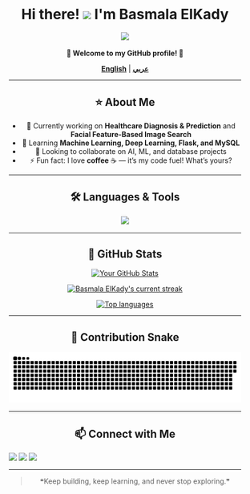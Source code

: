 <div align="center" style="background-image: url(''); background-size: cover; background-position: center; padding: 20px;">

<!-- Profile Header -->
# Hi there! <img src="https://media.giphy.com/media/hvRJCLFzcasrR4ia7z/giphy.gif" width="30"> I'm Basmala ElKady

<img src="https://media.giphy.com/media/JIX9t2j0ZTN9S/giphy.gif" width="80">

<strong>🌟 Welcome to my GitHub profile! 🚀</strong>

<a href="https://github.com/Basmala-ElKady/Basmala-ElKady/blob/main/README.md"><span>**English**</span></a> |
<a href="https://github.com/Basmala-ElKady/Basmala-ElKady/blob/main/README_AR.md"><span>**عربي**</span></a>

---

## ⭐ About Me
- 🔭 Currently working on **Healthcare Diagnosis & Prediction** and **Facial Feature-Based Image Search**
- 🌱 Learning **Machine Learning, Deep Learning, Flask, and MySQL**
- 👯 Looking to collaborate on AI, ML, and database projects
- ⚡ Fun fact: I love **coffee** ☕ — it’s my code fuel! What’s yours?

---

## 🛠 Languages & Tools
<p>
  <img src="https://skillicons.dev/icons?i=python,java,cpp,mysql,tensorflow,opencv,git,github,vscode" />
</p>

---

## 🚀 GitHub Stats

[![Your GitHub Stats](https://github-readme-stats.vercel.app/api?username=Basmala-ElKady&count_private=true&show_icons=true&theme=radical)](#)

[![Basmala ElKady's current streak](https://streak-stats.demolab.com/?user=Basmala-ElKady&count_private=true&show_icons=true&theme=radical)](#)

[![Top languages](https://github-readme-mwendwa.vercel.app/api/top-langs/?username=Basmala-ElKady&count_private=true&show_icons=true&theme=radical)](#)

---

## 🐍 Contribution Snake

<picture>
    <source media="(prefers-color-scheme: dark)" srcset="https://github.com/kady-x/kady-x/blob/main/snake/github-contribution-grid-snake-dark.svg">
    <source media="(prefers-color-scheme: light)" srcset="https://github.com/kady-x/kady-x/blob/main/snake/github-contribution-grid-snake.svg">
    <img alt="github contribution grid snake animation" src="https://github.com/kady-x/kady-x/blob/main/snake/github-contribution-grid-snake.svg">
</picture>

---

## 📫 Connect with Me
<p align="left">
  <a href="https://linkedin.com/in/basmalaelkady"><img src="https://img.shields.io/badge/LinkedIn-0077B5?style=flat&logo=linkedin&logoColor=white"/></a>
  <a href="mailto:your.email@example.com"><img src="https://img.shields.io/badge/Email-D14836?style=flat&logo=gmail&logoColor=white"/></a>
  <a href="https://github.com/YourUsername"><img src="https://img.shields.io/badge/GitHub-181717?style=flat&logo=github&logoColor=white"/></a>
</p>

---

> ❝Keep building, keep learning, and never stop exploring.❞
